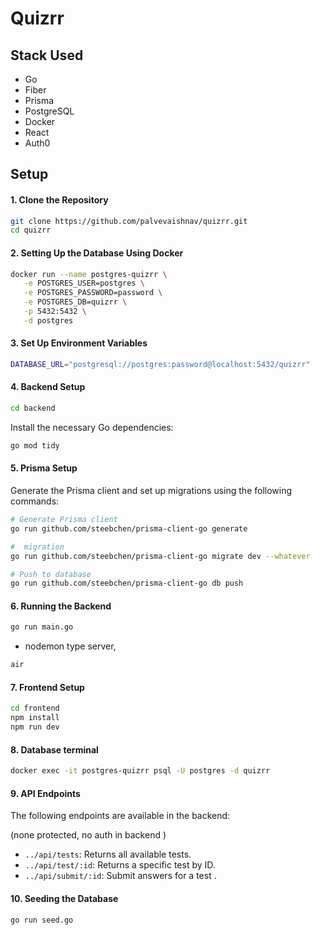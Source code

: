 # Quizrr

## Stack Used

- Go
- Fiber
- Prisma
- PostgreSQL
- Docker
- React
- Auth0

## Setup

#### 1. Clone the Repository
```bash
git clone https://github.com/palvevaishnav/quizrr.git
cd quizrr
```

#### 2. Setting Up the Database Using Docker
```bash
docker run --name postgres-quizrr \
   -e POSTGRES_USER=postgres \
   -e POSTGRES_PASSWORD=password \
   -e POSTGRES_DB=quizrr \
   -p 5432:5432 \
   -d postgres
```

#### 3. Set Up Environment Variables
```bash
DATABASE_URL="postgresql://postgres:password@localhost:5432/quizrr"
```

#### 4. Backend Setup
```bash
cd backend
```
Install the necessary Go dependencies:
```bash
go mod tidy
```

#### 5. Prisma Setup

Generate the Prisma client and set up migrations using the following commands:
```bash
# Generate Prisma client
go run github.com/steebchen/prisma-client-go generate

#  migration
go run github.com/steebchen/prisma-client-go migrate dev --whatever

# Push to database
go run github.com/steebchen/prisma-client-go db push
```

#### 6. Running the Backend

```bash
go run main.go
```
- nodemon type server,
```bash
air
```

#### 7. Frontend Setup
```bash
cd frontend
npm install
npm run dev
```

#### 8. Database terminal
```bash
docker exec -it postgres-quizrr psql -U postgres -d quizrr
```

#### 9. API Endpoints

The following endpoints are available in the backend:

(none protected, no auth in backend )
- `../api/tests`: Returns all available tests.
- `../api/test/:id`: Returns a specific test by ID.
- `../api/submit/:id`: Submit answers for a test .

#### 10. Seeding the Database
```bash
go run seed.go
```
